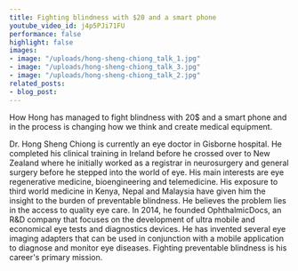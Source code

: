 ```yaml
---
title: Fighting blindness with $20 and a smart phone
youtube_video_id: j4p5PJi71FU
performance: false
highlight: false
images:
- image: "/uploads/hong-sheng-chiong_talk_1.jpg"
- image: "/uploads/hong-sheng-chiong_talk_3.jpg"
- image: "/uploads/hong-sheng-chiong_talk_2.jpg"
related_posts:
- blog_post: 
---
```


How Hong has managed to fight blindness with 20$ and a smart phone and in the process is changing how we think and create medical equipment.

Dr. Hong Sheng Chiong is currently an eye doctor in Gisborne hospital. He completed his clinical training in Ireland before he crossed over to New Zealand where he initially worked as a registrar in neurosurgery and general surgery before he stepped into the world of eye. His main interests are eye regenerative medicine, bioengineering and telemedicine. His exposure to third world medicine in Kenya, Nepal and Malaysia have given him the insight to the burden of preventable blindness. He believes the problem lies in the access to quality eye care. In 2014, he founded OphthalmicDocs, an R&D company that focuses on the development of ultra mobile and economical eye tests and diagnostics devices. He has invented several eye imaging adapters that can be used in conjunction with a mobile application to diagnose and monitor eye diseases. Fighting preventable blindness is his career's primary mission.